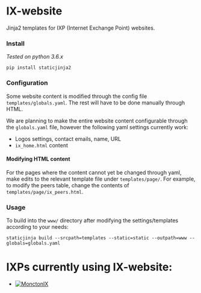 # IX-website
Jinja2 templates for IXP (Internet Exchange Point) websites.

### Install

*Tested on python 3.6.x*

```
pip install staticjinja2
```

### Configuration

Some website content is modified through the config file `templates/globals.yaml`. The rest will have to be done manually through HTML.

We are planning to make the entire website content configurable through the `globals.yaml` file, however the following yaml settings currently work:

* Logos settings, contact emails, name, URL
* `ix_home.html` content


#### Modifying HTML content

For the pages where the content cannot yet be changed through yaml, make edits to the relevant template file under `templates/page/`.
For example, to modify the peers table, change the contents of `templates/page/ix_peers.html`.


### Usage 

To build into the `www/` directory after modifying the settings/templates according to your needs:

```
staticjinja build --srcpath=templates --static=static --outpath=www --globals=globals.yaml
```

# IXPs currently using IX-website:






* [![MonctonIX](http://monctonix.ca/static/img/logo.png)](http://monctonix.ca) 





